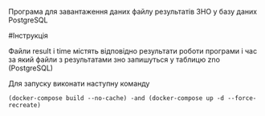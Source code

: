 Програма для завантаження даних файлу результатів ЗНО у базу даних PostgreSQL

#Інструкція

Файли result і time містять відповідно результати роботи програми 
і час за який файли з результатами зно запишуться у таблицю zno (PostgreSQL)

Для запуску виконати наступну команду

```bach
(docker-compose build --no-cache) -and (docker-compose up -d --force-recreate)
```
